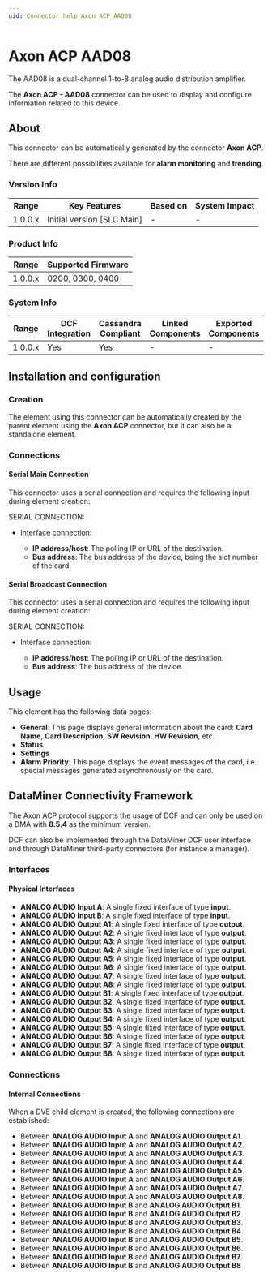 ```yaml
---
uid: Connector_help_Axon_ACP_AAD08
---
```


# Axon ACP AAD08

The AAD08 is a dual-channel 1-to-8 analog audio distribution amplifier.

The **Axon ACP - AAD08** connector can be used to display and configure information related to this device.

## About

This connector can be automatically generated by the connector **Axon ACP**.

There are different possibilities available for **alarm monitoring** and **trending**.

### Version Info

| **Range** | **Key Features**             | **Based on** | **System Impact** |
|-----------|------------------------------|--------------|-------------------|
| 1.0.0.x   | Initial version \[SLC Main\] | \-           | \-                |

### Product Info

| Range     | Supported Firmware     |
|-----------|------------------------|
| 1.0.0.x   | 0200, 0300, 0400       |

### System Info

| Range     | DCF Integration     | Cassandra Compliant     | Linked Components     | Exported Components     |
|-----------|---------------------|-------------------------|-----------------------|-------------------------|
| 1.0.0.x   | Yes                 | Yes                     | \-                    | \-                      |

## Installation and configuration

### Creation

The element using this connector can be automatically created by the parent element using the **Axon ACP** connector, but it can also be a standalone element.

### Connections

#### Serial Main Connection

This connector uses a serial connection and requires the following input during element creation:

SERIAL CONNECTION:

- Interface connection:

  - **IP address/host**: The polling IP or URL of the destination.
  - **Bus address**: The bus address of the device, being the slot number of the card.

#### Serial Broadcast Connection

This connector uses a serial connection and requires the following input during element creation:

SERIAL CONNECTION:

- Interface connection:

  - **IP address/host**: The polling IP or URL of the destination.
  - **Bus address**: The bus address of the device.

## Usage

This element has the following data pages:

- **General**: This page displays general information about the card: **Card Name**, **Card Description**, **SW Revision**, **HW Revision**, etc.
- **Status**
- **Settings**
- **Alarm Priority**: This page displays the event messages of the card, i.e. special messages generated asynchronously on the card.

## DataMiner Connectivity Framework

The Axon ACP protocol supports the usage of DCF and can only be used on a DMA with **8.5.4** as the minimum version.

DCF can also be implemented through the DataMiner DCF user interface and through DataMiner third-party connectors (for instance a manager).

### Interfaces

#### Physical Interfaces

- **ANALOG AUDIO Input A**: A single fixed interface of type **input**.
- **ANALOG AUDIO Input B**: A single fixed interface of type **input**.
- **ANALOG AUDIO Output A1**: A single fixed interface of type **output**.
- **ANALOG AUDIO Output A2**: A single fixed interface of type **output**.
- **ANALOG AUDIO Output A3**: A single fixed interface of type **output**.
- **ANALOG AUDIO Output A4**: A single fixed interface of type **output**.
- **ANALOG AUDIO Output A5**: A single fixed interface of type **output**.
- **ANALOG AUDIO Output A6**: A single fixed interface of type **output**.
- **ANALOG AUDIO Output A7**: A single fixed interface of type **output**.
- **ANALOG AUDIO Output A8**: A single fixed interface of type **output**.
- **ANALOG AUDIO Output B1**: A single fixed interface of type **output**.
- **ANALOG AUDIO Output B2**: A single fixed interface of type **output**.
- **ANALOG AUDIO Output B3**: A single fixed interface of type **output**.
- **ANALOG AUDIO Output B4**: A single fixed interface of type **output**.
- **ANALOG AUDIO Output B5**: A single fixed interface of type **output**.
- **ANALOG AUDIO Output B6**: A single fixed interface of type **output**.
- **ANALOG AUDIO Output B7**: A single fixed interface of type **output**.
- **ANALOG AUDIO Output B8**: A single fixed interface of type **output**.

### Connections

#### Internal Connections

When a DVE child element is created, the following connections are established:

- Between **ANALOG AUDIO Input A** and **ANALOG AUDIO Output A1**.
- Between **ANALOG AUDIO Input A** and **ANALOG AUDIO Output A2**.
- Between **ANALOG AUDIO Input A** and **ANALOG AUDIO Output A3**.
- Between **ANALOG AUDIO Input A** and **ANALOG AUDIO Output A4**.
- Between **ANALOG AUDIO Input A** and **ANALOG AUDIO Output A5**.
- Between **ANALOG AUDIO Input A** and **ANALOG AUDIO Output A6**.
- Between **ANALOG AUDIO Input A** and **ANALOG AUDIO Output A7**.
- Between **ANALOG AUDIO Input A** and **ANALOG AUDIO Output A8**.
- Between **ANALOG AUDIO Input B** and **ANALOG AUDIO Output B1**.
- Between **ANALOG AUDIO Input B** and **ANALOG AUDIO Output B2**.
- Between **ANALOG AUDIO Input B** and **ANALOG AUDIO Output B3**.
- Between **ANALOG AUDIO Input B** and **ANALOG AUDIO Output B4**.
- Between **ANALOG AUDIO Input B** and **ANALOG AUDIO Output B5**.
- Between **ANALOG AUDIO Input B** and **ANALOG AUDIO Output B6**.
- Between **ANALOG AUDIO Input B** and **ANALOG AUDIO Output B7**.
- Between **ANALOG AUDIO Input B** and **ANALOG AUDIO Output B8**
